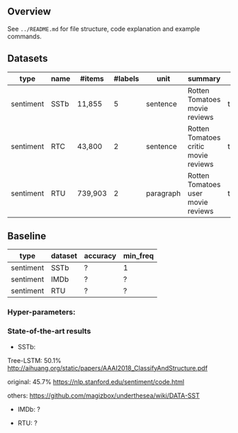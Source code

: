 ## Overview

See `../README.md` for file structure, code explanation and example commands.

## Datasets

type|name|#items|#labels|unit|summary|split|unlabeled
---|---|---|---|---|---|---|---
sentiment|SSTb|11,855|5|sentence|Rotten Tomatoes movie reviews|train:valid:test=8544:1101:2210|none
sentiment|RTC|43,800|2|sentence|Rotten Tomatoes critic movie reviews|train:test=43,600,2000|none
sentiment|RTU|739,903|2|paragraph|Rotten Tomatoes user movie reviews|train:test=737,903:2000|none

## Baseline

<!-- TODO -->
type|dataset|accuracy|min_freq
---|---|---|---
sentiment|SSTb|?|1
sentiment|IMDb|?|?
sentiment|RTU|?|?


### Hyper-parameters:

<!-- TODO -->
<!--
- learning rate: 0.0001
- dropout rate:0.5
- batch size: 32
- seed: 42
- max_num_epoch: 20(with early stopping)
- layers: [100, 100]
- encoding: bag of words
- train:valid = 9:1 if no valid split given -->

### State-of-the-art results

- SSTb:

Tree-LSTM: 50.1%
http://aihuang.org/static/papers/AAAI2018_ClassifyAndStructure.pdf

original: 45.7%
https://nlp.stanford.edu/sentiment/code.html

others:
https://github.com/magizbox/underthesea/wiki/DATA-SST

- IMDb:
?

- RTU:
?
